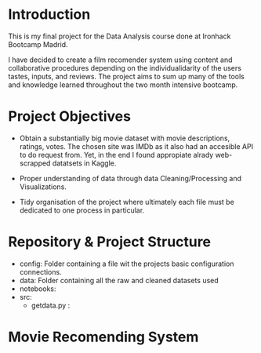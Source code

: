 
# Introduction

This is my final project for the Data Analysis course done at Ironhack Bootcamp Madrid. 

I have decided to create a film recomender system using content and collaborative procedures depending on the individualidarity of the users tastes, inputs, and reviews. The project aims to sum up many of the tools and knowledge learned throughout the two month intensive bootcamp.


# Project Objectives

- Obtain a substantially big movie dataset with movie descriptions, ratings, votes. The chosen site was IMDb as it also had an accesible API to do request from. Yet, in the end I found appropiate alrady web-scrapped datatsets in Kaggle.

- Proper understanding of data through data Cleaning/Processing and Visualizations. 

- Tidy organisation of the project where ultimately each file must be dedicated to one process in particular.


# Repository & Project Structure

- config: Folder containing a file wit the projects basic configuration connections.
- data: Folder containing all the raw and cleaned datasets used
- notebooks: 
- src:
    * getdata.py :

# Movie Recomending System


